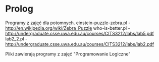 Prolog
======

Programy z zajęć dla potomnych.
einstein-puzzle-zebra.pl - http://en.wikipedia.org/wiki/Zebra_Puzzle
who-is-better.pl - http://undergraduate.csse.uwa.edu.au/courses/CITS3212/labs/lab5.pdf
lab2_2.pl - http://undergraduate.csse.uwa.edu.au/courses/CITS3212/labs/lab2.pdf

Pliki zawierają programy z zajęć "Programowanie Logiczne"
